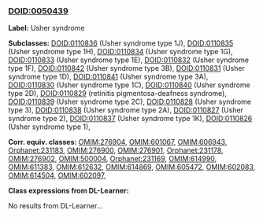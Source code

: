 
### [DOID:0050439](http://purl.obolibrary.org/obo/DOID_0050439)
**Label:** Usher syndrome

**Subclasses:** [DOID:0110836](http://purl.obolibrary.org/obo/DOID_0110836) (Usher syndrome type 1J), [DOID:0110835](http://purl.obolibrary.org/obo/DOID_0110835) (Usher syndrome type 1H), [DOID:0110834](http://purl.obolibrary.org/obo/DOID_0110834) (Usher syndrome type 1G), [DOID:0110833](http://purl.obolibrary.org/obo/DOID_0110833) (Usher syndrome type 1E), [DOID:0110832](http://purl.obolibrary.org/obo/DOID_0110832) (Usher syndrome type 1F), [DOID:0110842](http://purl.obolibrary.org/obo/DOID_0110842) (Usher syndrome type 3B), [DOID:0110831](http://purl.obolibrary.org/obo/DOID_0110831) (Usher syndrome type 1D), [DOID:0110841](http://purl.obolibrary.org/obo/DOID_0110841) (Usher syndrome type 3A), [DOID:0110830](http://purl.obolibrary.org/obo/DOID_0110830) (Usher syndrome type 1C), [DOID:0110840](http://purl.obolibrary.org/obo/DOID_0110840) (Usher syndrome type 2D), [DOID:0110829](http://purl.obolibrary.org/obo/DOID_0110829) (retinitis pigmentosa-deafness syndrome), [DOID:0110839](http://purl.obolibrary.org/obo/DOID_0110839) (Usher syndrome type 2C), [DOID:0110828](http://purl.obolibrary.org/obo/DOID_0110828) (Usher syndrome type 3), [DOID:0110838](http://purl.obolibrary.org/obo/DOID_0110838) (Usher syndrome type 2A), [DOID:0110827](http://purl.obolibrary.org/obo/DOID_0110827) (Usher syndrome type 2), [DOID:0110837](http://purl.obolibrary.org/obo/DOID_0110837) (Usher syndrome type 1K), [DOID:0110826](http://purl.obolibrary.org/obo/DOID_0110826) (Usher syndrome type 1), 

**Corr. equiv. classes:** [OMIM:276904](http://purl.obolibrary.org/obo/OMIM_276904), [OMIM:601067](http://purl.obolibrary.org/obo/OMIM_601067), [OMIM:606943](http://purl.obolibrary.org/obo/OMIM_606943), [Orphanet:231183](http://www.orpha.net/ORDO/Orphanet_231183), [OMIM:276900](http://purl.obolibrary.org/obo/OMIM_276900), [OMIM:276901](http://purl.obolibrary.org/obo/OMIM_276901), [Orphanet:231178](http://www.orpha.net/ORDO/Orphanet_231178), [OMIM:276902](http://purl.obolibrary.org/obo/OMIM_276902), [OMIM:500004](http://purl.obolibrary.org/obo/OMIM_500004), [Orphanet:231169](http://www.orpha.net/ORDO/Orphanet_231169), [OMIM:614990](http://purl.obolibrary.org/obo/OMIM_614990), [OMIM:611383](http://purl.obolibrary.org/obo/OMIM_611383), [OMIM:612632](http://purl.obolibrary.org/obo/OMIM_612632), [OMIM:614869](http://purl.obolibrary.org/obo/OMIM_614869), [OMIM:605472](http://purl.obolibrary.org/obo/OMIM_605472), [OMIM:602083](http://purl.obolibrary.org/obo/OMIM_602083), [OMIM:614504](http://purl.obolibrary.org/obo/OMIM_614504), [OMIM:602097](http://purl.obolibrary.org/obo/OMIM_602097), 

**Class expressions from DL-Learner:**

No results from DL-Learner...



